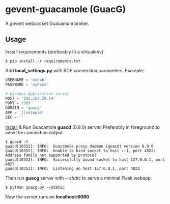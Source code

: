 # gevent-guacamole (GuacG)

A gevent websocket Guacamole broker.

## Usage

Install requirements (preferably in a virtualenv)

```
$ pip install -r requirements.txt
```

Add **local_settings.py** with RDP connection parameters. Example:

```python
USERNAME = 'mohab'
PASSWORD = 'myPass'

# Windows Application server
HOST = '192.168.20.14'
PORT = 3389
DOMAIN = 'guacg'
APP = '||notepad'
SEC = ''
```

[Install](http://guac-dev.org/doc/gug/installing-guacamole.html) & Run Guacamole **guacd** (0.9.0) server. Preferably in foreground to view the connection output.

```
$ guacd -f
guacd[10352]: INFO:  Guacamole proxy daemon (guacd) version 0.9.0
guacd[10352]: INFO:  Unable to bind socket to host ::1, port 4822: Address family not supported by protocol
guacd[10352]: INFO:  Successfully bound socket to host 127.0.0.1, port 4822
guacd[10352]: INFO:  Listening on host 127.0.0.1, port 4822
```

Then run **guacg** server with *--static* to serve a minimal Flask webapp.

```
$ python guacg.py --static
```

Now the server runs on **localhost:6060**
